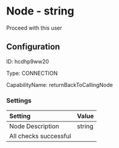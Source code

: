 # Node - string 
Proceed with this user
## Configuration
ID:  hcdhp9ww20

Type: CONNECTION 

CapabilityName: returnBackToCallingNode

### Settings
| Setting | Value  |
| :------------------------ | ---------------------------------------- |
| Node Description | string 
All checks successful | 





